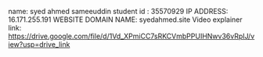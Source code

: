 name: syed ahmed sameeuddin
student id : 35570929
IP ADDRESS: 16.171.255.191
WEBSITE DOMAIN NAME:  syedahmed.site
Video explainer link: https://drive.google.com/file/d/1Vd_XPmiCC7sRKCVmbPPUIHNwv36vRpIJ/view?usp=drive_link
